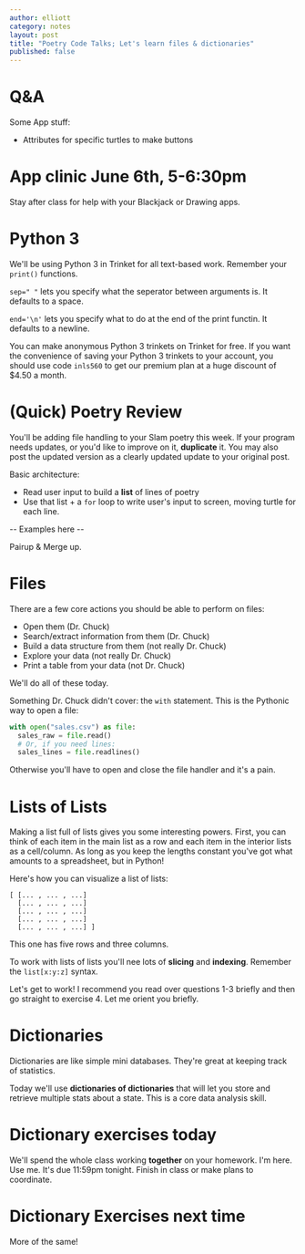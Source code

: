 ```yaml
---
author: elliott
category: notes
layout: post
title: "Poetry Code Talks; Let's learn files & dictionaries"
published: false
---
```


# Q&A


Some App stuff:

- Attributes for specific turtles to make buttons

# App clinic June 6th, 5-6:30pm

Stay after class for help with your Blackjack or Drawing apps.

# Python 3

We'll be using Python 3 in Trinket for all text-based work.  Remember your `print()` functions.

`sep=" "` lets you specify what the seperator between arguments is.  It defaults to a space.

`end='\n'` lets you specify what to do at the end of the print functin.  It defaults to a newline.

You can make anonymous Python 3 trinkets on Trinket for free.  If you want the convenience of saving your
Python 3 trinkets to your account, you should use code `inls560` to get our premium plan at a huge discount of $4.50 a month.

# (Quick) Poetry Review

You'll be adding file handling to your Slam poetry this week.  If your program needs updates, or you'd like to improve on it, **duplicate** it.  You may also post the updated version as a clearly updated update to your original post.

Basic architecture:

* Read user input to build a **list** of lines of poetry
* Use that list + a `for` loop to write user's input to screen, moving turtle for each line.

 -- Examples here --

Pairup & Merge up.

# Files

There are a few core actions you should be able to perform on files:

* Open them (Dr. Chuck)
* Search/extract information from them (Dr. Chuck)
* Build a data structure from them (not really Dr. Chuck)
* Explore your data (not really Dr. Chuck)
* Print a table from your data (not Dr. Chuck)

We'll do all of these today.

Something Dr. Chuck didn't cover: the `with` statement.  This is the Pythonic way to open a file:

```python
with open("sales.csv") as file:
  sales_raw = file.read()
  # Or, if you need lines:
  sales_lines = file.readlines()
```

Otherwise you'll have to open and close the file handler and it's a pain.

# Lists of Lists

Making a list full of lists gives you some interesting powers.  First, you can think of each item in
the main list as a row and each item in the interior lists as a cell/column.  As long as you keep the lengths
constant you've got what amounts to a spreadsheet, but in Python!

Here's how you can visualize a list of lists:

```
[ [... , ... , ...]
  [... , ... , ...]
  [... , ... , ...]
  [... , ... , ...]
  [... , ... , ...] ]
```

This one has five rows and three columns.

To work with lists of lists you'll nee lots of **slicing** and **indexing**.  Remember the `list[x:y:z]` syntax.

Let's get to work!  I recommend you read over questions 1-3 briefly and then go straight to exercise 4.  Let me orient you briefly.

# Dictionaries

Dictionaries are like simple mini databases.  They're great at keeping track of statistics.

Today we'll use **dictionaries of dictionaries** that will let you store and retrieve multiple stats about a state. This
is a core data analysis skill.


# Dictionary exercises today

We'll spend the whole class working **together** on your homework.  I'm here. Use me.
It's due 11:59pm tonight.  Finish in class or make plans to coordinate.

# Dictionary Exercises next time

More of the same!
